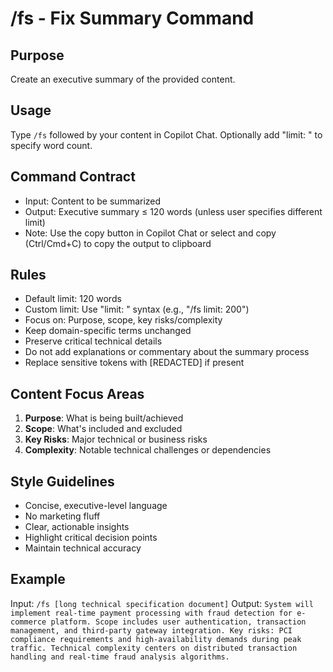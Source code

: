 # /fs - Fix Summary Command

## Purpose
Create an executive summary of the provided content.

## Usage
Type `/fs` followed by your content in Copilot Chat. Optionally add "limit: <N>" to specify word count.

## Command Contract
- Input: Content to be summarized
- Output: Executive summary ≤ 120 words (unless user specifies different limit)
- Note: Use the copy button in Copilot Chat or select and copy (Ctrl/Cmd+C) to copy the output to clipboard

## Rules
- Default limit: 120 words
- Custom limit: Use "limit: <N>" syntax (e.g., "/fs limit: 200")
- Focus on: Purpose, scope, key risks/complexity
- Keep domain-specific terms unchanged
- Preserve critical technical details
- Do not add explanations or commentary about the summary process
- Replace sensitive tokens with [REDACTED] if present

## Content Focus Areas
1. **Purpose**: What is being built/achieved
2. **Scope**: What's included and excluded
3. **Key Risks**: Major technical or business risks
4. **Complexity**: Notable technical challenges or dependencies

## Style Guidelines
- Concise, executive-level language
- No marketing fluff
- Clear, actionable insights
- Highlight critical decision points
- Maintain technical accuracy

## Example
Input: `/fs [long technical specification document]`
Output: `System will implement real-time payment processing with fraud detection for e-commerce platform. Scope includes user authentication, transaction management, and third-party gateway integration. Key risks: PCI compliance requirements and high-availability demands during peak traffic. Technical complexity centers on distributed transaction handling and real-time fraud analysis algorithms.`